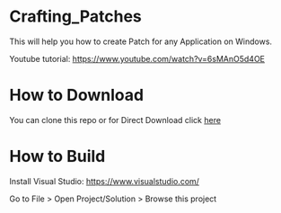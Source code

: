 # Crafting_Patches
This will help you how to create Patch for any Application on Windows.

Youtube tutorial: https://www.youtube.com/watch?v=6sMAnO5d4OE

# How to Download
You can clone this repo or for Direct Download click <a href="https://github.com/KaustubhPatange/Crafting_Patches/archive/master.zip">here</a>

# How to Build
Install Visual Studio: https://www.visualstudio.com/

Go to File > Open Project/Solution > Browse this project 
